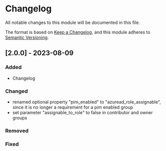# Changelog
All notable changes to this module will be documented in this file.
 
The format is based on [Keep a Changelog](https://keepachangelog.com/en/1.1.0/),
and this module adheres to [Semantic Versioning](https://semver.org/spec/v2.0.0.html).
 
## [2.0.0] - 2023-08-09
 
### Added
 - Changelog
 
### Changed
 - renamed optional property "pim_enabled" to "azuread_role_assignable", since it is no longer a requirement for a pim enabled group 
 - set parameter "assignable_to_role" to false in contributor and owner groups 

### Removed

### Fixed